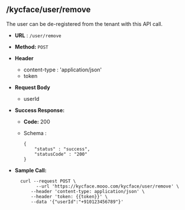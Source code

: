 ## /kycface/user/remove

The user can be de-registered from the tenant with this API call.

* **URL** : `/user/remove`
  
* **Method:** `POST`

* **Header**
	
	- content-type : 'application/json'
	- token
	
* **Request Body**

	- userId
	  
* **Success Response:**

  * **Code:** 200 <br />
  * Schema : 
		
			
		{
			"status" : "success",
			"statusCode" : "200"
		}
		
	

* **Sample Call:**

   	
    	curl --request POST \
  			  --url 'https://kycface.mooo.com/kycface/user/remove' \
            --header 'content-type: application/json' \
            --header 'token: {{token}}' \
            --data '{"userId":"+910123456789"}'
    	
    	
